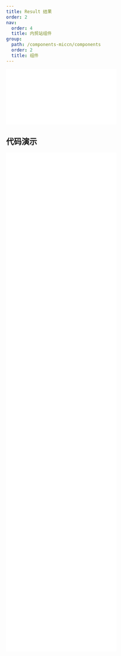 ```yaml
---
title: Result 结果
order: 2
nav:
  order: 4
  title: 内贸站组件
group:
  path: /components-miccn/components
  order: 2
  title: 组件
---
```


<div>
<embed src="@docs-common/result/index.md"></embed>
</div>
        
## 代码演示

<Row gutter=8>

  <Col span=24>
    
  <div class="code-box"><embed src="@abiz-rc-miccn/result/demo/403-result-miccn.md"></embed></div>
          
  <div class="code-box"><embed src="@abiz-rc-miccn/result/demo/404-result-miccn.md"></embed></div>
          
  <div class="code-box"><embed src="@abiz-rc-miccn/result/demo/500-result-miccn.md"></embed></div>
          
  <div class="code-box"><embed src="@abiz-rc-miccn/result/demo/customIcon-result-miccn.md"></embed></div>
          
  <div class="code-box"><embed src="@abiz-rc-miccn/result/demo/error-result-miccn.md"></embed></div>
          
  <div class="code-box"><embed src="@abiz-rc-miccn/result/demo/info-result-miccn.md"></embed></div>
          
  <div class="code-box"><embed src="@abiz-rc-miccn/result/demo/success-result-miccn.md"></embed></div>
          
  <div class="code-box"><embed src="@abiz-rc-miccn/result/demo/warning-result-miccn.md"></embed></div>
          
  </Col>
          
</Row>
        
<div><embed src="@docs-common/result/index-api.md"></embed><div>
        